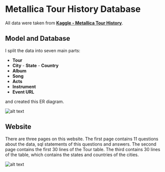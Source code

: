 # Metallica Tour History Database

All data were taken from [**Kaggle - Metallica Tour History**](https://www.kaggle.com/kitsamho/metallica-tour-history). 



## Model and Database

I split the data into seven main parts:
- **Tour**
- **City** - **State** - **Country**
- **Album**
- **Song**
- **Acts**
- **Instrument**
- **Event URL**

and created this ER diagram.


![alt text](https://github.com/okuyanf61/Metallica-Tour-History-DB/raw/master/er.png "ER Diagram")




## Website

There are three pages on this website. The first page contains 11 questions about the data, sql statements of this questions and answers. The second page contains the first 30 lines of the Tour table. The third contains 30 lines of the table, which contains the states and countries of the cities.

![alt text](https://github.com/okuyanf61/Metallica-Tour-History-DB/raw/master/website.png "ER Diagram")

